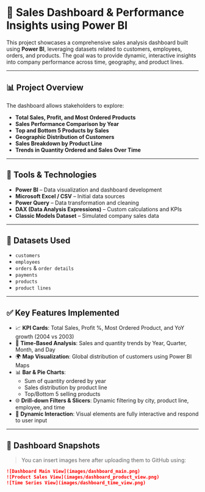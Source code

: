 # 🚀 Sales Dashboard & Performance Insights using Power BI

This project showcases a comprehensive sales analysis dashboard built using **Power BI**, leveraging datasets related to customers, employees, orders, and products. The goal was to provide dynamic, interactive insights into company performance across time, geography, and product lines.

---

## 📊 Project Overview

The dashboard allows stakeholders to explore:

- **Total Sales, Profit, and Most Ordered Products**
- **Sales Performance Comparison by Year**
- **Top and Bottom 5 Products by Sales**
- **Geographic Distribution of Customers**
- **Sales Breakdown by Product Line**
- **Trends in Quantity Ordered and Sales Over Time**

---

## 🧰 Tools & Technologies

- **Power BI** – Data visualization and dashboard development  
- **Microsoft Excel / CSV** – Initial data sources  
- **Power Query** – Data transformation and cleaning  
- **DAX (Data Analysis Expressions)** – Custom calculations and KPIs  
- **Classic Models Dataset** – Simulated company sales data  

---

## 📂 Datasets Used

- `customers`  
- `employees`  
- `orders` & `order details`  
- `payments`  
- `products`  
- `product lines`

---

## ✅ Key Features Implemented

- 📈 **KPI Cards**: Total Sales, Profit %, Most Ordered Product, and YoY growth (2004 vs 2003)  
- 📅 **Time-Based Analysis**: Sales and quantity trends by Year, Quarter, Month, and Day  
- 🌍 **Map Visualization**: Global distribution of customers using Power BI Maps  
- 📊 **Bar & Pie Charts**:
  - Sum of quantity ordered by year
  - Sales distribution by product line
  - Top/Bottom 5 selling products  
- 🌐 **Drill-down Filters & Slicers**: Dynamic filtering by city, product line, employee, and time  
- 🔄 **Dynamic Interaction**: Visual elements are fully interactive and respond to user input  

---

## 📸 Dashboard Snapshots

> You can insert images here after uploading them to GitHub using:
```md
![Dashboard Main View](images/dashboard_main.png)
![Product Sales View](images/dashboard_product_view.png)
![Time Series View](images/dashboard_time_view.png)
